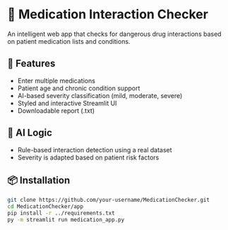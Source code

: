 # 💊 Medication Interaction Checker

An intelligent web app that checks for dangerous drug interactions based on patient medication lists and conditions.

## 🚀 Features
- Enter multiple medications
- Patient age and chronic condition support
- AI-based severity classification (mild, moderate, severe)
- Styled and interactive Streamlit UI
- Downloadable report (.txt)

## 🧠 AI Logic
- Rule-based interaction detection using a real dataset
- Severity is adapted based on patient risk factors

## 📦 Installation

```bash
git clone https://github.com/your-username/MedicationChecker.git
cd MedicationChecker/app
pip install -r ../requirements.txt
py -m streamlit run medication_app.py
